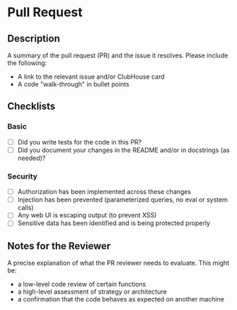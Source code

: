 # Pull Request

## Description

A summary of the pull request (PR) and the issue it resolves. Please include the following:

* A link to the relevant issue and/or ClubHouse card
* A code "walk-through" in bullet points

## Checklists

### Basic

- [ ] Did you write tests for the code in this PR?
- [ ] Did you document your changes in the README and/or in docstrings (as needed)?

### Security

- [ ] Authorization has been implemented across these changes
- [ ] Injection has been prevented (parameterized queries, no eval or system calls)
- [ ] Any web UI is escaping output (to prevent XSS)
- [ ] Sensitive data has been identified and is being protected properly

## Notes for the Reviewer

A precise explanation of what the PR reviewer needs to evaluate. This might be:

* a low-level code review of certain functions
* a high-level assessment of strategy or architecture
* a confirmation that the code behaves as expected on another machine
